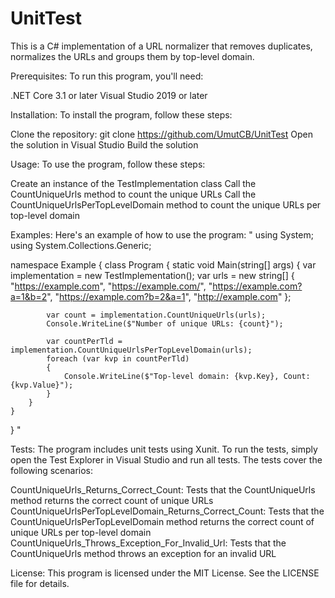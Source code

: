 # UnitTest

This is a C# implementation of a URL normalizer that removes duplicates, normalizes the URLs and groups them by top-level domain.

Prerequisites: To run this program, you'll need:

.NET Core 3.1 or later
Visual Studio 2019 or later

Installation: To install the program, follow these steps:

Clone the repository: git clone https://github.com/UmutCB/UnitTest
Open the solution in Visual Studio
Build the solution

Usage: To use the program, follow these steps:

Create an instance of the TestImplementation class
Call the CountUniqueUrls method to count the unique URLs
Call the CountUniqueUrlsPerTopLevelDomain method to count the unique URLs per top-level domain

Examples: Here's an example of how to use the program:
"
using System;
using System.Collections.Generic;

namespace Example
{
    class Program
    {
        static void Main(string[] args)
        {
            var implementation = new TestImplementation();
            var urls = new string[]
            {
                "https://example.com",
                "https://example.com/",
                "https://example.com?a=1&b=2",
                "https://example.com?b=2&a=1",
                "http://example.com"
            };

            var count = implementation.CountUniqueUrls(urls);
            Console.WriteLine($"Number of unique URLs: {count}");

            var countPerTld = implementation.CountUniqueUrlsPerTopLevelDomain(urls);
            foreach (var kvp in countPerTld)
            {
                Console.WriteLine($"Top-level domain: {kvp.Key}, Count: {kvp.Value}");
            }
        }
    }
}
"

Tests: The program includes unit tests using Xunit. To run the tests, simply open the Test Explorer in Visual Studio and run all tests. The tests cover the following scenarios:


CountUniqueUrls_Returns_Correct_Count: Tests that the CountUniqueUrls method returns the correct count of unique URLs
CountUniqueUrlsPerTopLevelDomain_Returns_Correct_Count: Tests that the CountUniqueUrlsPerTopLevelDomain method returns the correct count of unique URLs per top-level domain
CountUniqueUrls_Throws_Exception_For_Invalid_Url: Tests that the CountUniqueUrls method throws an exception for an invalid URL

License: This program is licensed under the MIT License. See the LICENSE file for details.
